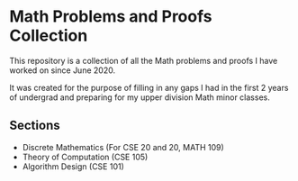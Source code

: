 # Math Problems and Proofs Collection

This repository is a collection of all the Math problems and proofs I have worked on since June
2020.

It was created for the purpose of filling in any gaps I had in the first 2 years of undergrad and
preparing for my upper division Math minor classes.

## Sections
 - Discrete Mathematics (For CSE 20 and 20, MATH 109)
 - Theory of Computation (CSE 105)
 - Algorithm Design (CSE 101)